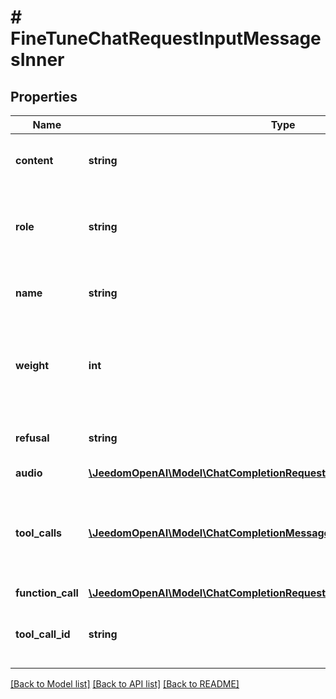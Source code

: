 # # FineTuneChatRequestInputMessagesInner

## Properties

Name | Type | Description | Notes
------------ | ------------- | ------------- | -------------
**content** | **string** | The contents of the function message. |
**role** | **string** | The role of the messages author, in this case &#x60;function&#x60;. |
**name** | **string** | The name of the function to call. |
**weight** | **int** | Controls whether the assistant message is trained against (0 or 1) | [optional]
**refusal** | **string** | The refusal message by the assistant. | [optional]
**audio** | [**\JeedomOpenAI\Model\ChatCompletionRequestAssistantMessageAudio**](ChatCompletionRequestAssistantMessageAudio.md) |  | [optional]
**tool_calls** | [**\JeedomOpenAI\Model\ChatCompletionMessageToolCall[]**](ChatCompletionMessageToolCall.md) | The tool calls generated by the model, such as function calls. | [optional]
**function_call** | [**\JeedomOpenAI\Model\ChatCompletionRequestAssistantMessageFunctionCall**](ChatCompletionRequestAssistantMessageFunctionCall.md) |  | [optional]
**tool_call_id** | **string** | Tool call that this message is responding to. |

[[Back to Model list]](../../README.md#models) [[Back to API list]](../../README.md#endpoints) [[Back to README]](../../README.md)
